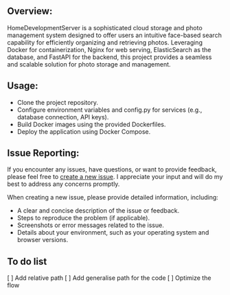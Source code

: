 ## Overview:

HomeDevelopmentServer is a sophisticated cloud storage and photo management 
system designed to offer users an intuitive face-based search capability 
for efficiently organizing and retrieving photos. Leveraging Docker for 
containerization, Nginx for web serving, ElasticSearch as the database, 
and FastAPI for the backend, this project provides a seamless and scalable 
solution for photo storage and management.

## Usage:
- Clone the project repository.
- Configure environment variables and config.py for services (e.g., database connection, API keys).
- Build Docker images using the provided Dockerfiles.
- Deploy the application using Docker Compose.


## Issue Reporting:

If you encounter any issues, have questions, or want to provide feedback, 
please feel free to [create a new issue](https://github.com/NikhilJeikar/Development-Server/issues). 
I appreciate your input and will do my best to address any concerns promptly.

When creating a new issue, please provide detailed information, including:

- A clear and concise description of the issue or feedback.
- Steps to reproduce the problem (if applicable).
- Screenshots or error messages related to the issue.
- Details about your environment, such as your operating system and browser versions.

## To do list
[ ] Add relative path 
[ ] Add generalise path for the code
[ ] Optimize the flow 
